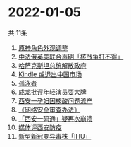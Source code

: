 # 2022-01-05
  共 11条

  <!-- BEGIN -->
  <!-- 最后更新时间:Wed Jan 05 2022 14:08:57 GMT+0000 (Coordinated Universal Time) -->
  1. [原神角色外观调整](https://www.zhihu.com/search?q=原神)
1. [中法俄英美联合声明「核战争打不得」](https://www.zhihu.com/search?q=五核武器国家发表联合声明)
1. [哈萨克斯坦总统解散政府](https://www.zhihu.com/search?q=哈萨克斯坦)
1. [Kindle 或退出中国市场](https://www.zhihu.com/search?q=Kindle)
1. [孤泳者](https://www.zhihu.com/search?q=孤泳者)
1. [成龙批评年轻演员耍大牌](https://www.zhihu.com/search?q=成龙批评年轻演员)
1. [西安一孕妇因核酸问题流产](https://www.zhihu.com/search?q=西安孕妇)
1. [《网络安全审查办法》](https://www.zhihu.com/search?q=网络安全审查办法)
1. [「西安一码通」疑再次崩溃](https://www.zhihu.com/search?q=西安一码通)
1. [媒体评西安防疫](https://www.zhihu.com/search?q=西安疫情)
1. [新型新冠变异毒株「IHU」](https://www.zhihu.com/search?q=IHU)
  <!-- END -->
  